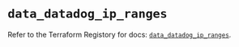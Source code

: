 # `data_datadog_ip_ranges`

Refer to the Terraform Registory for docs: [`data_datadog_ip_ranges`](https://www.terraform.io/docs/providers/datadog/d/ip_ranges).
